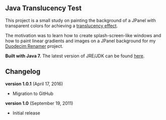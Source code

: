 
## Java Translucency Test

This project is a small study on painting the background of a JPanel with transparent colors for achieving a [translucency effect](https://docs.oracle.com/javase/tutorial/uiswing/misc/trans_shaped_windows.html).

The motivation was to learn how to create splash-screen-like windows and how to paint linear gradients and images on a JPanel background for my [Duodecim Renamer](https://github.com/convalise/duodecim-renamer) project.

**Built with Java 7.**
The latest version of JRE/JDK can be found [here](http://www.oracle.com/technetwork/java/javase/downloads/index.html).

## Changelog

**version 1.0.1** (April 17, 2016)
- Migration to GitHub

**version 1.0** (September 19, 2011)
- Initial release
